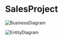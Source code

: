 # SalesProject


![BusinessDiagram](https://imgyukle.com/f/2022/04/09/RofBJG.png)

![EntityDiagram](https://imgyukle.com/f/2022/04/09/RofUZN.png)


